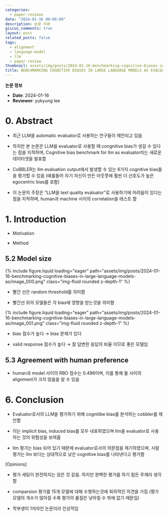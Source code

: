 ```yaml
---
categories:
  - paper-reviews
date: "2024-01-16 00:00:00"
description: 논문 리뷰
giscus_comments: true
layout: post
related_posts: false
tags:
  - alignment
  - language-model
  - llm
  - paper-review
thumbnail: assets/img/posts/2024-01-16-benchmarking-cognitive-biases-in-large-language-models-as/thumbnail.jpg
title: BENCHMARKING COGNITIVE BIASES IN LARGE LANGUAGE MODELS AS EVALUATORS
---
```


**논문 정보**

- **Date**: 2024-01-16
- **Reviewer**: yukyung lee

# 0. Abstract

- 최근 LLM을 automatic evaluator로 사용하는 연구들이 제안되고 있음

- 하지만 본 논문은 LLM을 evaluator로 사용할 때 congnitive bias가 생길 수 있다는 점을 지적하며, Cognitive bias benchmark for llm as evaluator라는 새로운 데이터셋을 발표함

- CoBBLER는 llm evaluation output에서 발생할 수 있는 6가지 cognitive bias들을 평가할 수 있음 (예를들어 자기 자신이 만든 아웃풋에 훨씬 더 선호도가 높은 egocentric bias를 포함)

- 이 논문의 주장은 “LLM을 text quality evaluator”로 사용하기에 어려움이 있다는 점을 지적하며, human과 machine 사이의 correlation을 테스트 함

# 1. Introduction

- Motivation

- Method

## 5.2 Model size

{% include figure.liquid loading="eager" path="assets/img/posts/2024-01-16-benchmarking-cognitive-biases-in-large-language-models-as/image_000.png" class="img-fluid rounded z-depth-1" %}

- 빨간 선은 random threshold를 의미함

- 빨간선 위의 모델들은 각 bias에 영향을 받는것을 의미함

{% include figure.liquid loading="eager" path="assets/img/posts/2024-01-16-benchmarking-cognitive-biases-in-large-language-models-as/image_001.png" class="img-fluid rounded z-depth-1" %}

- bias 점수가 높다 → bias 문제가 있다

- valid response 점수가 높다 → 잘 답변한 응답의 비율 이므로 좋은 모델임

## 5.3 Agreement with human preference

- human과 model 사이의 RBO 점수는 0.496이며, 이를 통해 둘 사이의 alignment가 크지 않음을 알 수 있음

# 6. Conclusion

- Evaluator로서의 LLM을 평가하기 위해 cognitibe bias를 분석하는 cobbler를 제안함

- 이는 implicit bias, induced bias를 모두 내포하였으며 llm을 evaluator로 사용하는 것의 위험성을 보여줌

- llm 평가는 bias 되어 있기 때문에 evaluator로서의 의문점을 제기하였으며, 사람 평가는 llm 보다는 상대적으로 낮은 cognitive bias를 나타낸다고 평가함

[Opinions]

- 평가 세팅이 완전하지는 않은 것 같음. 하지만 완벽한 평가를 하기 힘든 주제라 생각함

- comparsion 평가를 15개 모델에 대해 수행하는것에 회의적인 의견을 가짐 (평가 모델의 개수가 많아질 수록 평가의 품질은 낮아질 수 밖에 없기 때문임)

- 학부생이 1저자인 논문이라 인상적임
